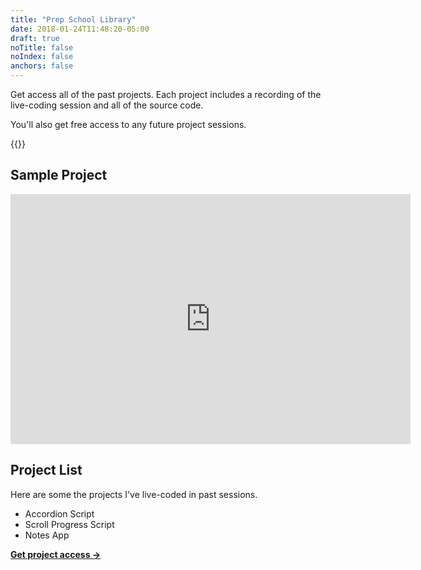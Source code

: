 ```yaml
---
title: "Prep School Library"
date: 2018-01-24T11:48:20-05:00
draft: true
noTitle: false
noIndex: false
anchors: false
---
```


Get access all of the past projects. Each project includes a recording of the live-coding session and all of the source code.

You'll also get free access to any future project sessions.

{{<purchase-btn>}}

## Sample Project

<iframe src="https://player.vimeo.com/video/400287227?color=0088cc&title=0&byline=0&portrait=0" width="640" height="400" frameborder="0" allow="autoplay; fullscreen" allowfullscreen></iframe>

## Project List

Here are some the projects I've live-coded in past sessions.

- Accordion Script
- Scroll Progress Script
- Notes App

**[Get project access &rarr;](#main)**